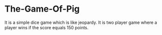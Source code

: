 # The-Game-Of-Pig

It is a simple dice game which is like jeopardy. It is two player game where a player wins if the score equals 150 points.

